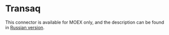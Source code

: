 # Transaq

This connector is available for MOEX only, and the description can be found in [Russian version](https://doc.stocksharp.ru/topics/api/connectors/russia/transaq.html).
